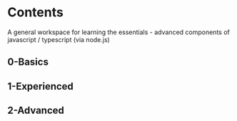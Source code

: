 # Contents
A general workspace for learning the essentials - advanced components of javascript / typescript (via node.js)
## 0-Basics

## 1-Experienced

## 2-Advanced




